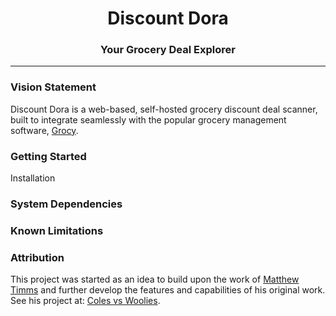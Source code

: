 <h1 dir="auto" align="center">Discount Dora</h1>
<h3 dir="auto" align="center">Your Grocery Deal Explorer</h>

***

### Vision Statement
Discount Dora is a web-based, self-hosted grocery discount deal scanner, built to integrate seamlessly with the popular grocery management software, [Grocy](https://grocy.info/).

### Getting Started
Installation

### System Dependencies

### Known Limitations

### Attribution
This project was started as an idea to build upon the work of [Matthew Timms](https://github.com/MattTimms) and further develop the features and capabilities of his original work. See his project at: [Coles vs Woolies](https://github.com/MattTimms/coles_vs_woolies).
